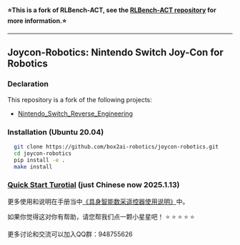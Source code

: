 
**⭐This is a fork of RLBench-ACT, see the [RLBench-ACT repository](https://github.com/Boxjod/RLBench_ACT) for more information.⭐**

---

## Joycon-Robotics: Nintendo Switch Joy-Con for Robotics

### Declaration

This repository is a fork of the following projects:
<!-- - [joycon-python](https://github.com/tocoteron/joycon-python) -->
- [Nintendo_Switch_Reverse_Engineering](https://github.com/dekuNukem/Nintendo_Switch_Reverse_Engineering)



### Installation (Ubuntu 20.04)

```bash
  git clone https://github.com/box2ai-robotics/joycon-robotics.git
  cd joycon-robotics
  pip install -e .
  make install
```

### [Quick Start Turotial](joycon_robotics_tutorial.ipynb) (just Chinese now 2025.1.13)

更多使用和说明在手册当中[《具身智能数采遥控器使用说明》](具身智能数采遥控器使用说明.pdf)中。

如果你觉得这对你有帮助，请您帮我们点一颗小星星吧！ ⭐ ⭐ ⭐ ⭐ ⭐

更多讨论和交流可以加入QQ群：948755626




